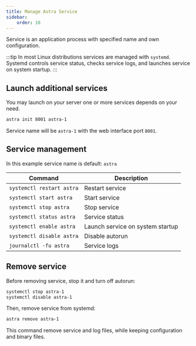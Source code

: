 ```yaml
---
title: Manage Astra Service
sidebar:
    order: 10
---
```


Service is an application process with specified name and own configuration.

:::tip
In most Linux distributions services are managed with `systemd`. Systemd controls service status, checks service logs, and launches service on system startup.
:::

## Launch additional services

You may launch on your server one or more services depends on your need.

```sh
astra init 8001 astra-1
```

Service name will be `astra-1` with the web interface port `8001`.

## Service management

In this example service name is default: `astra`

| Command | Description |
| --- | --- |
| `systemctl restart astra` | Restart service |
| `systemctl start astra` | Start service |
| `systemctl stop astra` | Stop service |
| `systemctl status astra` | Service status |
| `systemctl enable astra` | Launch service on system startup |
| `systemctl disable astra` | Disable autorun |
| `journalctl -fu astra` | Service logs |

## Remove service

Before removing service, stop it and turn off autorun:

```sh
systemctl stop astra-1
systemctl disable astra-1
```

Then, remove service from systemd:

```sh
astra remove astra-1
```

This command remove service and log files, while keeping configuration and binary files.
